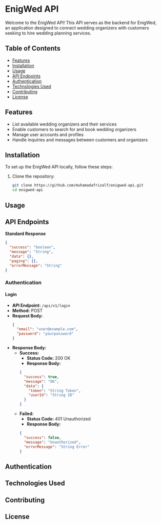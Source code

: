 # EnigWed API

Welcome to the EnigWed API! This API serves as the backend for EnigWed, an application designed to connect wedding organizers with customers seeking to hire wedding planning services.

## Table of Contents

- [Features](#features)
- [Installation](#installation)
- [Usage](#usage)
- [API Endpoints](#api-endpoints)
- [Authentication](#authentication)
- [Technologies Used](#technologies-used)
- [Contributing](#contributing)
- [License](#license)

## Features

- List available wedding organizers and their services
- Enable customers to search for and book wedding organizers
- Manage user accounts and profiles
- Handle inquiries and messages between customers and organizers

## Installation

To set up the EnigWed API locally, follow these steps:

1. Clone the repository:
   ```bash
   git clone https://github.com/muhamadafrizalf/enigwed-api.git
   cd enigwed-api
   ```

## Usage

## API Endpoints

**Standard Response**

```json
{
  "success": "boolean",
  "message": "String",
  "data": {},
  "paging": {},
  "errorMessage": "String"
}
```

### Authentication

#### Login
- **API Endpoint:** `/api/v1/login`
- **Method:** POST
- **Request Body:**
  ```json
  {
    "email": "user@example.com",
    "password": "yourpassword"
  }
  ```
- **Response Body:**
    - **Success:**
        - **Status Code:** 200 OK
        - **Response Body:**
      ```json
      {
        "success": true,
        "message": "OK",
        "data": {
          "token": "String Token",
          "userId": "String ID"
        }
      }
      ```
    - **Failed:**
        - **Status Code:** 401 Unauthorized
        - **Response Body:**
      ```json
      {
        "success": false,
        "message": "Unauthorized",
        "errorMessage": "String Error"
      }
      ```



## Authentication

## Technologies Used

## Contributing

## License